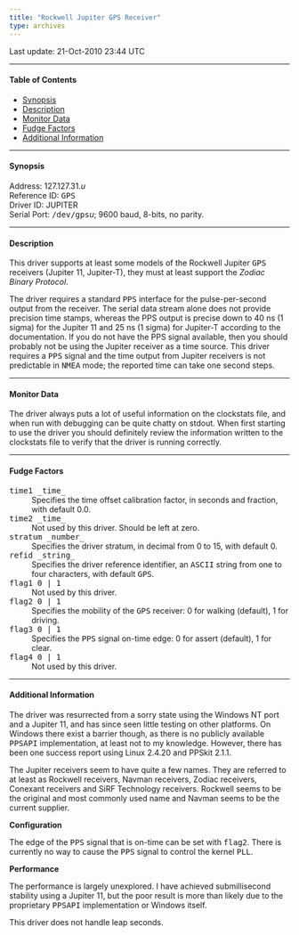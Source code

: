 ```yaml
---
title: "Rockwell Jupiter GPS Receiver"
type: archives
---
```


Last update: 21-Oct-2010 23:44 UTC

* * *

#### Table of Contents

*   [Synopsis](/archives/drivers/driver31/#synopsis)
*   [Description](/archives/drivers/driver31/#description)
*   [Monitor Data](/archives/drivers/driver31/#monitor-data)
*   [Fudge Factors](/archives/drivers/driver31/#fudge-factors)
*   [Additional Information](/archives/drivers/driver31/#additional-information)

* * *

#### Synopsis

Address: 127.127.31._u_  
Reference ID: <tt>GPS</tt>  
Driver ID: JUPITER  
Serial Port: <tt>/dev/gps</tt>_u_;  9600 baud, 8-bits, no parity.

* * *

#### Description

This driver supports at least some models of the Rockwell Jupiter <tt>GPS</tt> receivers (Jupiter 11, Jupiter-T), they must at least support the _Zodiac Binary Protocol_.

The driver requires a standard <tt>PPS</tt> interface for the pulse-per-second output from the receiver. The serial data stream alone does not provide precision time stamps, whereas the PPS output is precise down to 40 ns (1 sigma) for the Jupiter 11 and 25 ns (1 sigma) for Jupiter-T according to the documentation. If you do not have the PPS signal available, then you should probably not be using the Jupiter receiver as a time source. This driver requires a <tt>PPS</tt> signal and the time output from Jupiter receivers is not predictable in <tt>NMEA</tt> mode; the reported time can take one second steps.

* * *

#### Monitor Data

The driver always puts a lot of useful information on the clockstats file, and when run with debugging can be quite chatty on stdout. When first starting to use the driver you should definitely review the information written to the clockstats file to verify that the driver is running correctly.

* * *

#### Fudge Factors

<dl>

<dt><tt>time1 _time_</tt></dt>

<dd>Specifies the time offset calibration factor, in seconds and fraction, with default 0.0.</dd>

<dt><tt>time2 _time_</tt></dt>

<dd>Not used by this driver. Should be left at zero.</dd>

<dt><tt>stratum _number_</tt></dt>

<dd>Specifies the driver stratum, in decimal from 0 to 15, with default 0.</dd>

<dt><tt>refid _string_</tt></dt>

<dd>Specifies the driver reference identifier, an <tt>ASCII</tt> string from one to four characters, with default <tt>GPS</tt>.</dd>

<dt><tt>flag1 0 | 1</tt></dt>

<dd>Not used by this driver.</dd>

<dt><tt>flag2 0 | 1</tt></dt>

<dd>Specifies the mobility of the <tt>GPS</tt> receiver: 0 for walking (default), 1 for driving.</dd>

<dt><tt>flag3 0 | 1</tt></dt>

<dd>Specifies the <tt>PPS</tt> signal on-time edge: 0 for assert (default), 1 for clear.</dd>

<dt><tt>flag4 0 | 1</tt></dt>

<dd>Not used by this driver.</dd>

</dl>

* * *

#### Additional Information

The driver was resurrected from a sorry state using the Windows NT port and a Jupiter 11, and has since seen little testing on other platforms. On Windows there exist a barrier though, as there is no publicly available <tt>PPSAPI</tt> implementation, at least not to my knowledge. However, there has been one success report using Linux 2.4.20 and PPSkit 2.1.1.

The Jupiter receivers seem to have quite a few names. They are referred to at least as Rockwell receivers, Navman receivers, Zodiac receivers, Conexant receivers and SiRF Technology receivers. Rockwell seems to be the original and most commonly used name and Navman seems to be the current supplier.

**Configuration**

The edge of the <tt>PPS</tt> signal that is on-time can be set with <tt>flag2</tt>. There is currently no way to cause the <tt>PPS</tt> signal to control the kernel <tt>PLL</tt>.

**Performance**

The performance is largely unexplored. I have achieved submillisecond stability using a Jupiter 11, but the poor result is more than likely due to the proprietary <tt>PPSAPI</tt> implementation or Windows itself.

This driver does not handle leap seconds.
